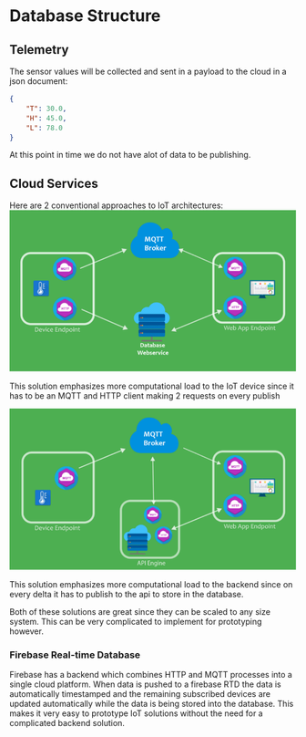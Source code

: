 # Database Structure

## Telemetry
The sensor values will be collected and sent in a payload to the cloud in a json document:
```json
{
    "T": 30.0,
    "H": 45.0,
    "L": 78.0
}
```
At this point in time we do not have alot of data to be publishing.

## Cloud Services
Here are 2 conventional approaches to IoT architectures:
![img](img/cloud.png)

This solution emphasizes more computational load to the IoT device since it has to be an MQTT and HTTP client making 2 requests on every publish

![img](img/cloud2.png)

This solution emphasizes more computational load to the backend since on every delta it has to publish to the api to store in the database.

Both of these solutions are great since they can be scaled to any size system. This can be very complicated to implement for prototyping however.

### Firebase Real-time Database

Firebase has a backend which combines HTTP and MQTT processes into a single cloud platform. When data is pushed to a firebase RTD the data is automatically timestamped and the remaining subscribed devices are updated automatically while the data is being stored into the database. This makes it very easy to prototype IoT solutions without the need for a complicated backend solution.